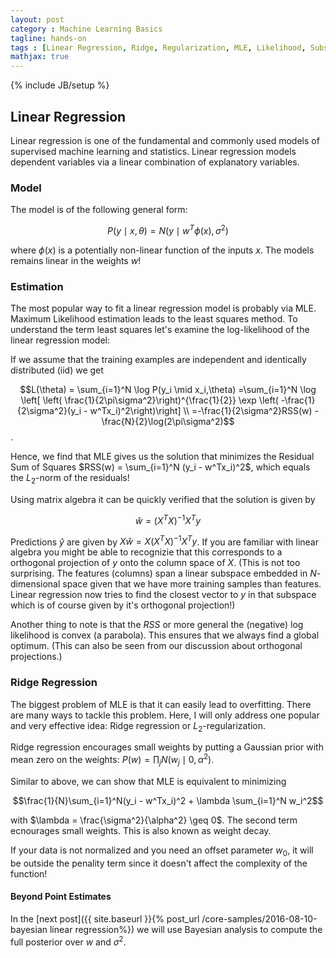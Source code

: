```yaml
---
layout: post
category : Machine Learning Basics
tagline: hands-on
tags : [Linear Regression, Ridge, Regularization, MLE, Likelihood, Subspace, Regularization, Gaussian, Prior]
mathjax: true
---
```

{% include JB/setup %}

## Linear Regression 

Linear regression is one of the fundamental and commonly used models of supervised machine learning and statistics. Linear regression models dependent variables via a linear combination of explanatory variables.

### Model

The model is of the following general form:

$$P(y \mid x,\theta) = N(y \mid w^T\phi(x),\sigma^2) $$

where $\phi(x)$ is a potentially non-linear function of the inputs $x$. The models remains linear in the weights $w$!

### Estimation

The most popular way to fit a linear regression model is probably via MLE. Maximum Likelihood estimation leads to the least squares method. To understand the term least squares let's examine the log-likelihood of the linear regression model:

If we assume that the training examples are independent and identically distributed (iid) we get

$$L(\theta) = \sum_{i=1}^N \log P(y_i \mid x_i,\theta) =\sum_{i=1}^N \log \left[ \left( \frac{1}{2\pi\sigma^2}\right)^{\frac{1}{2}} \exp \left( -\frac{1}{2\sigma^2}(y_i - w^Tx_i)^2\right)\right] \\
=-\frac{1}{2\sigma^2}RSS(w) - \frac{N}{2}\log(2\pi\sigma^2)$$.

Hence, we find that MLE gives us the solution that minimizes the Residual Sum of Squares $RSS(w) = \sum_{i=1}^N (y_i - w^Tx_i)^2$, which equals the $L_2$-norm of the residuals!

Using matrix algebra it can be quickly verified that the solution is given by

$$\hat{w} = (X^T X)^{-1}X^Ty $$

Predictions $\hat{y}$ are given by $X\hat{w} = X(X^TX)^{-1}X^Ty$. If you are familiar with linear algebra you might be able to recognizie that this corresponds to a orthogonal projection of $y$ onto the column space of $X$. (This is not too surprising. The features (columns) span a linear subspace embedded in $N$-dimensional space given that we have more training samples than features. Linear regression now tries to find the closest vector to $y$ in that subspace which is of course given by it's orthogonal projection!)

Another thing to note is that the $RSS$ or more general the (negative) log likelihood is convex (a parabola). This ensures that we always find a global optimum. (This can also be seen from our discussion about orthogonal projections.)

### Ridge Regression

The biggest problem of MLE is that it can easily lead to overfitting. There are many ways to tackle this problem. Here, I will only address one popular and very effective idea: Ridge regression or $L_2$-regularization.

Ridge regression encourages small weights by putting a Gaussian prior with mean zero on the weights: $P(w) = \prod_j N(w_j\mid 0,\alpha^2)$. 

Similar to above, we can show that MLE is equivalent to minimizing 

$$\frac{1}{N}\sum_{i=1}^N(y_i - w^Tx_i)^2 + \lambda \sum_{i=1}^N w_i^2$$

with $\lambda = \frac{\sigma^2}{\alpha^2} \geq 0$. The second term ecnourages small weights. This is also known as weight decay. 

If your data is not normalized and you need an offset parameter $w_0$, it will be outside the penality term since it doesn't affect the complexity of the function!

#### Beyond Point Estimates

In the [next post]({{ site.baseurl }}{% post_url /core-samples/2016-08-10-bayesian linear regression%}) we will use Bayesian analysis to compute the full posterior over $w$ and $\sigma^2$.


